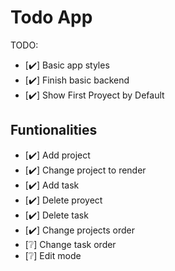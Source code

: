 # Todo App

TODO:

- [✔️] Basic app styles
- [✔️] Finish basic backend
- [✔️] Show First Proyect by Default

## Funtionalities

- [✔️] Add project
- [✔️] Change project to render
- [✔️] Add task
- [✔️] Delete proyect
- [✔️] Delete task
- [✔️] Change projects order
- [❔] Change task order
- [❔] Edit mode
